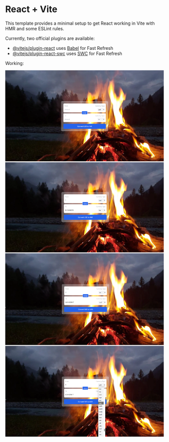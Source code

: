 # React + Vite

This template provides a minimal setup to get React working in Vite with HMR and some ESLint rules.

Currently, two official plugins are available:

- [@vitejs/plugin-react](https://github.com/vitejs/vite-plugin-react/blob/main/packages/plugin-react/README.md) uses [Babel](https://babeljs.io/) for Fast Refresh
- [@vitejs/plugin-react-swc](https://github.com/vitejs/vite-plugin-react-swc) uses [SWC](https://swc.rs/) for Fast Refresh

Working:


![alt text](./GitUploads/Images/image1.png)
![alt text](./GitUploads/Images/image2.png)
![alt text](./GitUploads/Images/image3.png)
![alt text](./GitUploads/Images/image4.png)
